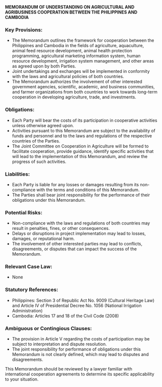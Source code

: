 **MEMORANDUM OF UNDERSTANDING ON AGRICULTURAL AND AGRIBUSINESS COOPERATION BETWEEN THE PHILIPPINES AND CAMBODIA**

### **Key Provisions:**

*   The Memorandum outlines the framework for cooperation between the Philippines and Cambodia in the fields of agriculture, aquaculture, animal feed resource development, animal health protection programming, agricultural marketing information system, human resource development, irrigation system management, and other areas as agreed upon by both Parties.
*   Joint undertakings and exchanges will be implemented in conformity with the laws and agricultural policies of both countries.
*   The Memorandum authorizes the involvement of other interested government agencies, scientific, academic, and business communities, and farmer organizations from both countries to work towards long-term cooperation in developing agriculture, trade, and investments.

### **Obligations:**

*   Each Party will bear the costs of its participation in cooperative activities unless otherwise agreed upon.
*   Activities pursuant to this Memorandum are subject to the availability of funds and personnel and to the laws and regulations of the respective countries of the Parties.
*   The Joint Committee on Cooperation in Agriculture will be formed to facilitate cooperation, provide guidance, identify specific activities that will lead to the implementation of this Memorandum, and review the progress of such activities.

### **Liabilities:**

*   Each Party is liable for any losses or damages resulting from its non-compliance with the terms and conditions of this Memorandum.
*   The Parties shall bear joint responsibility for the performance of their obligations under this Memorandum.

### **Potential Risks:**

*   Non-compliance with the laws and regulations of both countries may result in penalties, fines, or other consequences.
*   Delays or disruptions in project implementation may lead to losses, damages, or reputational harm.
*   The involvement of other interested parties may lead to conflicts, disagreements, or disputes that can impact the success of the Memorandum.

### **Relevant Case Law:**

*   None

### **Statutory References:**

*   Philippines: Section 3 of Republic Act No. 9009 (Cultural Heritage Law) and Article IV of Presidential Decree No. 1056 (National Irrigation Administration)
*   Cambodia: Articles 17 and 18 of the Civil Code (2008)

### **Ambiguous or Contingious Clauses:**

*   The provision in Article V regarding the costs of participation may be subject to interpretation and dispute resolution.
*   The joint responsibility for performance of obligations under this Memorandum is not clearly defined, which may lead to disputes and disagreements.

This Memorandum should be reviewed by a lawyer familiar with international cooperation agreements to determine its specific applicability to your situation.